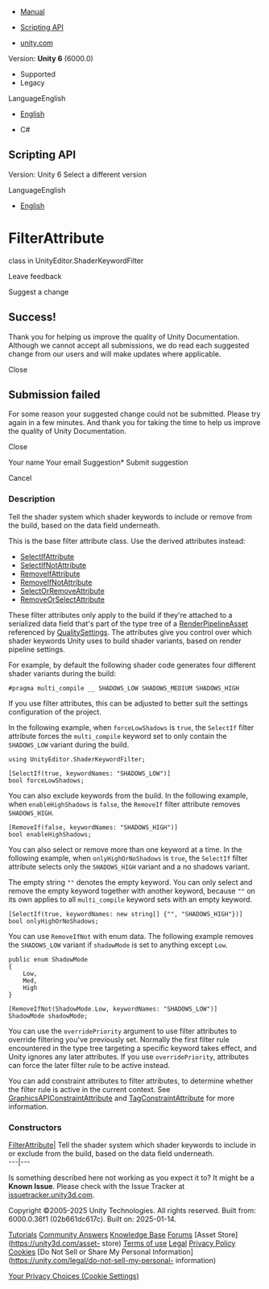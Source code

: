 [ ]()

  * [Manual](../Manual/index.html)
  * [Scripting API](../ScriptReference/index.html)

  * [unity.com](https://unity.com/)

Version: **Unity 6** (6000.0)

  * Supported
  * Legacy

LanguageEnglish

  * [English]()

  * C#

[ ](https://docs.unity3d.com)

## Scripting API

Version: Unity 6 Select a different version

LanguageEnglish

  * [English]()

# FilterAttribute

class in UnityEditor.ShaderKeywordFilter

Leave feedback

Suggest a change

## Success!

Thank you for helping us improve the quality of Unity Documentation. Although
we cannot accept all submissions, we do read each suggested change from our
users and will make updates where applicable.

Close

## Submission failed

For some reason your suggested change could not be submitted. Please <a>try
again</a> in a few minutes. And thank you for taking the time to help us
improve the quality of Unity Documentation.

Close

Your name Your email Suggestion* Submit suggestion

Cancel

[ ]()

### Description

Tell the shader system which shader keywords to include or remove from the
build, based on the data field underneath.

This is the base filter attribute class. Use the derived attributes instead:

  * [SelectIfAttribute](ShaderKeywordFilter.SelectIfAttribute.html)
  * [SelectIfNotAttribute](ShaderKeywordFilter.SelectIfNotAttribute.html)
  * [RemoveIfAttribute](ShaderKeywordFilter.RemoveIfAttribute.html)
  * [RemoveIfNotAttribute](ShaderKeywordFilter.RemoveIfNotAttribute.html)
  * [SelectOrRemoveAttribute](ShaderKeywordFilter.SelectOrRemoveAttribute.html)
  * [RemoveOrSelectAttribute](ShaderKeywordFilter.RemoveOrSelectAttribute.html)

These filter attributes only apply to the build if they're attached to a
serialized data field that's part of the type tree of a
[RenderPipelineAsset](Rendering.RenderPipelineAsset.html) referenced by
[QualitySettings](QualitySettings.html). The attributes give you control over
which shader keywords Unity uses to build shader variants, based on render
pipeline settings.  
  
For example, by default the following shader code generates four different
shader variants during the build:

    
    
    #pragma multi_compile __ SHADOWS_LOW SHADOWS_MEDIUM SHADOWS_HIGH

If you use filter attributes, this can be adjusted to better suit the settings
configuration of the project.  
  
In the following example, when `forceLowShadows` is `true`, the `SelectIf`
filter attribute forces the `multi_compile` keyword set to only contain the
`SHADOWS_LOW` variant during the build.

    
    
    using UnityEditor.ShaderKeywordFilter;  
      
    [SelectIf(true, keywordNames: "SHADOWS_LOW")]
    bool forceLowShadows;

You can also exclude keywords from the build. In the following example, when
`enableHighShadows` is `false`, the `RemoveIf` filter attribute removes
`SHADOWS_HIGH`.

    
    
    [RemoveIf(false, keywordNames: "SHADOWS_HIGH")]
    bool enableHighShadows;

You can also select or remove more than one keyword at a time. In the
following example, when `onlyHighOrNoShadows` is `true`, the `SelectIf` filter
attribute selects only the `SHADOWS_HIGH` variant and a no shadows variant.  
  
The empty string `""` denotes the empty keyword. You can only select and
remove the empty keyword together with another keyword, because `""` on its
own applies to all `multi_compile` keyword sets with an empty keyword.

    
    
    [SelectIf(true, keywordNames: new string[] {"", "SHADOWS_HIGH"})]
    bool onlyHighOrNoShadows;

You can use `RemoveIfNot` with enum data. The following example removes the
`SHADOWS_LOW` variant if `shadowMode` is set to anything except `Low`.

    
    
    public enum ShadowMode
    {
        Low,
        Med,
        High
    }  
      
    [RemoveIfNot(ShadowMode.Low, keywordNames: "SHADOWS_LOW")]
    ShadowMode shadowMode;

You can use the `overridePriority` argument to use filter attributes to
override filtering you've previously set. Normally the first filter rule
encountered in the type tree targeting a specific keyword takes effect, and
Unity ignores any later attributes. If you use `overridePriority`, attributes
can force the later filter rule to be active instead.  
  
You can add constraint attributes to filter attributes, to determine whether
the filter rule is active in the current context. See
[GraphicsAPIConstraintAttribute](ShaderKeywordFilter.GraphicsAPIConstraintAttribute.html)
and [TagConstraintAttribute](ShaderKeywordFilter.TagConstraintAttribute.html)
for more information.

### Constructors

[FilterAttribute](ShaderKeywordFilter.FilterAttribute-ctor.html)| Tell the
shader system which shader keywords to include in or exclude from the build,
based on the data field underneath.  
---|---  
  
Is something described here not working as you expect it to? It might be a
**Known Issue**. Please check with the Issue Tracker at
[issuetracker.unity3d.com](https://issuetracker.unity3d.com).

Copyright ©2005-2025 Unity Technologies. All rights reserved. Built from:
6000.0.36f1 (02b661dc617c). Built on: 2025-01-14.

[Tutorials](https://unity3d.com/learn) [Community
Answers](https://answers.unity3d.com) [Knowledge
Base](https://support.unity3d.com/hc/en-us)
[Forums](https://forum.unity3d.com) [Asset Store](https://unity3d.com/asset-
store) [Terms of use](https://docs.unity3d.com/Manual/TermsOfUse.html)
[Legal](https://unity.com/legal) [Privacy
Policy](https://unity.com/legal/privacy-policy)
[Cookies](https://unity.com/legal/cookie-policy) [Do Not Sell or Share My
Personal Information](https://unity.com/legal/do-not-sell-my-personal-
information)

[Your Privacy Choices (Cookie Settings)](javascript:void\(0\);)


